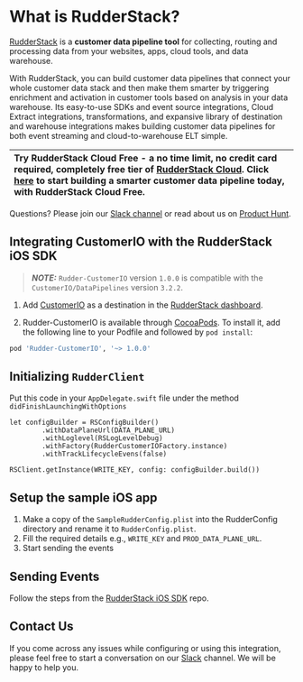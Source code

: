 # What is RudderStack?

[RudderStack](https://rudderstack.com/) is a **customer data pipeline tool** for collecting, routing and processing data from your websites, apps, cloud tools, and data warehouse.

With RudderStack, you can build customer data pipelines that connect your whole customer data stack and then make them smarter by triggering enrichment and activation in customer tools based on analysis in your data warehouse. Its easy-to-use SDKs and event source integrations, Cloud Extract integrations, transformations, and expansive library of destination and warehouse integrations makes building customer data pipelines for both event streaming and cloud-to-warehouse ELT simple. 

| Try **RudderStack Cloud Free** - a no time limit, no credit card required, completely free tier of [RudderStack Cloud](https://resources.rudderstack.com/rudderstack-cloud). Click [here](https://app.rudderlabs.com/signup?type=freetrial) to start building a smarter customer data pipeline today, with RudderStack Cloud Free. |
|:------|

Questions? Please join our [Slack channel](https://resources.rudderstack.com/join-rudderstack-slack) or read about us on [Product Hunt](https://www.producthunt.com/posts/rudderstack).

## Integrating CustomerIO with the RudderStack iOS SDK

> **_NOTE:_** `Rudder-CustomerIO` version `1.0.0` is compatible with the `CustomerIO/DataPipelines` version `3.2.2`. 

1. Add [CustomerIO](https://customer.io/) as a destination in the [RudderStack dashboard](https://app.rudderstack.com/).

2. Rudder-CustomerIO is available through [CocoaPods](https://cocoapods.org). To install it, add the following line to your Podfile and followed by `pod install`:

```ruby
pod 'Rudder-CustomerIO', '~> 1.0.0'
```

## Initializing ```RudderClient```

Put this code in your ```AppDelegate.swift``` file under the method ```didFinishLaunchingWithOptions```
```
let configBuilder = RSConfigBuilder()
        .withDataPlaneUrl(DATA_PLANE_URL)
        .withLoglevel(RSLogLevelDebug)
        .withFactory(RudderCustomerIOFactory.instance)
        .withTrackLifecycleEvens(false)
            
RSClient.getInstance(WRITE_KEY, config: configBuilder.build())

```

## Setup the sample iOS app

1. Make a copy of the `SampleRudderConfig.plist` into the RudderConfig directory and rename it to `RudderConfig.plist`.
2. Fill the required details e.g., `WRITE_KEY` and `PROD_DATA_PLANE_URL`.
3. Start sending the events

## Sending Events

Follow the steps from the [RudderStack iOS SDK](https://github.com/rudderlabs/rudder-sdk-ios#sending-events) repo.

## Contact Us

If you come across any issues while configuring or using this integration, please feel free to start a conversation on our [Slack](https://resources.rudderstack.com/join-rudderstack-slack) channel. We will be happy to help you.

